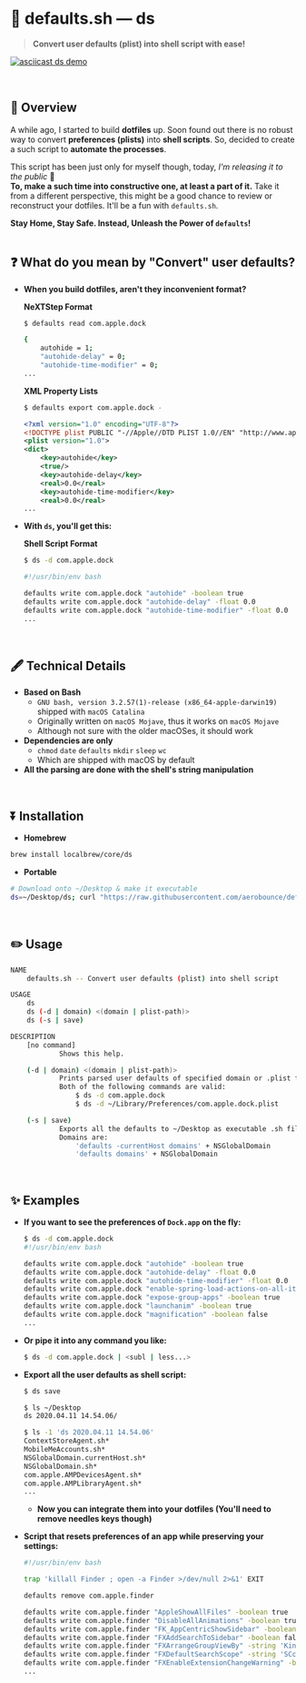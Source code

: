 #  defaults.sh — ds

> **Convert user defaults (plist) into shell script with ease!**

[![asciicast ds demo](https://asciinema.org/a/gql2Lhn0grvlgjw4RzaS1NOPV.svg)](https://asciinema.org/a/gql2Lhn0grvlgjw4RzaS1NOPV)

<br>

## 🌟 Overview
A while ago, I started to build **dotfiles** up. Soon found out there is no robust way to convert **preferences (plists)** into **shell scripts**. So, decided to create a such script to **automate the processes**.<br>

This script has been just only for myself though, today, *I'm releasing it to the public* 🎉<br>
**To, make a such time into constructive one, at least a part of it.** Take it from a different perspective, this might be a good chance to review or reconstruct your dotfiles. It'll be a fun with `defaults.sh`.<br>

**Stay Home, Stay Safe. Instead, Unleash the Power of `defaults`!**<br>
<br>

## ❓ What do you mean by "Convert" user defaults?

- **When you build dotfiles, aren't they inconvenient format?**

    **NeXTStep Format**
    ```sh
    $ defaults read com.apple.dock
    ```
    ```sh
    {
        autohide = 1;
        "autohide-delay" = 0;
        "autohide-time-modifier" = 0;
    ...
    ```

    **XML Property Lists**
    ```sh
    $ defaults export com.apple.dock -
    ```
    ```xml
    <?xml version="1.0" encoding="UTF-8"?>
    <!DOCTYPE plist PUBLIC "-//Apple//DTD PLIST 1.0//EN" "http://www.apple.com/DTDs/PropertyList-1.0.dtd">
    <plist version="1.0">
    <dict>
        <key>autohide</key>
        <true/>
        <key>autohide-delay</key>
        <real>0.0</real>
        <key>autohide-time-modifier</key>
        <real>0.0</real>
    ...
    ```

- **With `ds`, you'll get this:**

    **Shell Script Format**
    ```sh
    $ ds -d com.apple.dock
    ```
    ```sh
    #!/usr/bin/env bash

    defaults write com.apple.dock "autohide" -boolean true
    defaults write com.apple.dock "autohide-delay" -float 0.0
    defaults write com.apple.dock "autohide-time-modifier" -float 0.0
    ...
    ```

<br>

## 🖋 Technical Details
- **Based on Bash**
    - `GNU bash, version 3.2.57(1)-release (x86_64-apple-darwin19)` shipped with `macOS Catalina`
    - Originally written on `macOS Mojave`, thus it works on `macOS Mojave`
    - Although not sure with the older macOSes, it should work
- **Dependencies are only**
    - `chmod` `date` `defaults` `mkdir` `sleep` `wc`
    - Which are shipped with macOS by default
- **All the parsing are done with the shell's string manipulation**

<br>

## ⏬ Installation

- **Homebrew**

```sh
brew install localbrew/core/ds
```

- **Portable**

```sh
# Download onto ~/Desktop & make it executable
ds=~/Desktop/ds; curl "https://raw.githubusercontent.com/aerobounce/defaults.sh/master/ds" >| "$ds" && chmod -vv $(sh -c 'printf "%04o" $((0777 - $(umask)))') "$ds"
```

<br>

## ✏️ Usage
```sh
NAME
    defaults.sh -- Convert user defaults (plist) into shell script

USAGE
    ds
    ds (-d | domain) <(domain | plist-path)>
    ds (-s | save)

DESCRIPTION
    [no command]
            Shows this help.

    (-d | domain) <(domain | plist-path)>
            Prints parsed user defaults of specified domain or .plist file.
            Both of the following commands are valid:
                $ ds -d com.apple.dock
                $ ds -d ~/Library/Preferences/com.apple.dock.plist

    (-s | save)
            Exports all the defaults to ~/Desktop as executable .sh files.
            Domains are:
                'defaults -currentHost domains' + NSGlobalDomain
                'defaults domains' + NSGlobalDomain
```

<br>

## ✨ Examples

- **If you want to see the preferences of `Dock.app` on the fly:**

    ```sh
    $ ds -d com.apple.dock
    #!/usr/bin/env bash

    defaults write com.apple.dock "autohide" -boolean true
    defaults write com.apple.dock "autohide-delay" -float 0.0
    defaults write com.apple.dock "autohide-time-modifier" -float 0.0
    defaults write com.apple.dock "enable-spring-load-actions-on-all-items" -boolean true
    defaults write com.apple.dock "expose-group-apps" -boolean true
    defaults write com.apple.dock "launchanim" -boolean true
    defaults write com.apple.dock "magnification" -boolean false
    ...
    ```

- **Or pipe it into any command you like:**

    ```sh
    $ ds -d com.apple.dock | <subl | less...>
    ```

- **Export all the user defaults as shell script:**

    ```sh
    $ ds save

    $ ls ~/Desktop
    ds 2020.04.11 14.54.06/

    $ ls -1 'ds 2020.04.11 14.54.06'
    ContextStoreAgent.sh*
    MobileMeAccounts.sh*
    NSGlobalDomain.currentHost.sh*
    NSGlobalDomain.sh*
    com.apple.AMPDevicesAgent.sh*
    com.apple.AMPLibraryAgent.sh*
    ...
    ```

    - **Now you can integrate them into your dotfiles (You'll need to remove needles keys though)**


- **Script that resets preferences of an app while preserving your settings:**

    ```sh
    #!/usr/bin/env bash

    trap 'killall Finder ; open -a Finder >/dev/null 2>&1' EXIT

    defaults remove com.apple.finder

    defaults write com.apple.finder "AppleShowAllFiles" -boolean true
    defaults write com.apple.finder "DisableAllAnimations" -boolean true
    defaults write com.apple.finder "FK_AppCentricShowSidebar" -boolean true
    defaults write com.apple.finder "FXAddSearchToSidebar" -boolean false
    defaults write com.apple.finder "FXArrangeGroupViewBy" -string 'Kind'
    defaults write com.apple.finder "FXDefaultSearchScope" -string 'SCcf'
    defaults write com.apple.finder "FXEnableExtensionChangeWarning" -boolean false
    ...
    ```

